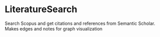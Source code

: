 # LiteratureSearch
Search Scopus and get citations and references from Semantic Scholar. Makes edges and notes for graph visualization
